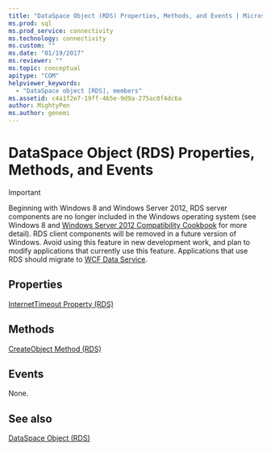```yaml
---
title: "DataSpace Object (RDS) Properties, Methods, and Events | Microsoft Docs"
ms.prod: sql
ms.prod_service: connectivity
ms.technology: connectivity
ms.custom: ""
ms.date: "01/19/2017"
ms.reviewer: ""
ms.topic: conceptual
apitype: "COM"
helpviewer_keywords: 
  - "DataSpace object [RDS], members"
ms.assetid: c4a1f2e7-19ff-465e-9d9a-275ac0f4dc6a
author: MightyPen
ms.author: genemi
---
```

# DataSpace Object (RDS) Properties, Methods, and Events
> [!IMPORTANT]
>  Beginning with Windows 8 and Windows Server 2012, RDS server components are no longer included in the Windows operating system (see Windows 8 and [Windows Server 2012 Compatibility Cookbook](https://www.microsoft.com/download/details.aspx?id=27416) for more detail). RDS client components will be removed in a future version of Windows. Avoid using this feature in new development work, and plan to modify applications that currently use this feature. Applications that use RDS should migrate to [WCF Data Service](https://go.microsoft.com/fwlink/?LinkId=199565).  
  
## Properties  
 [InternetTimeout Property (RDS)](../../../ado/reference/rds-api/internettimeout-property-rds.md)  
  
## Methods  
 [CreateObject Method (RDS)](../../../ado/reference/rds-api/createobject-method-rds.md)  
  
## Events  
 None.  
  
## See also  
 [DataSpace Object (RDS)](../../../ado/reference/rds-api/dataspace-object-rds.md)


